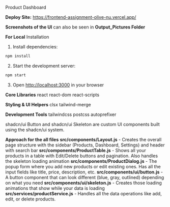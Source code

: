Product Dashboard

**Deploy Site:** https://frontend-assignment-olive-nu.vercel.app/

**Screenshots of the UI** can also be seen in **Output_Pictures Folder**

**For Local**
Installation

1. Install dependencies:

```bash
npm install
```

2. Start the development server:

```bash
npm start
```

3. Open [http://localhost:3000](http://localhost:3000) in your browser


**Core Libraries**
react
react-dom
react-scripts

**Styling & UI Helpers**
clsx
tailwind-merge

**Development Tools**
tailwindcss
postcss
autoprefixer

shadcn/ui Button and shadcn/ui Skeleton are custom UI components built using the shadcn/ui system.

**Approach for the all files**
**src/components/Layout.js** - Creates the overall page structure with the sidebar (Products, Dashboard, Settings) and header with search bar
**src/components/ProductTable.js** - Shows all your products in a table with Edit/Delete buttons and pagination. Also handles the skeleton loading animation
**src/components/ProductDialog.js** - The popup form where you add new products or edit existing ones. Has all the input fields like title, price, description, etc.
**src/components/ui/button.js** - A button component that can look different (blue, gray, outlined) depending on what you need
**src/components/ui/skeleton.js** - Creates those loading animations that show while your data is loading
**src/services/productService.js** - Handles all the data operations like add, edit, or delete products.
